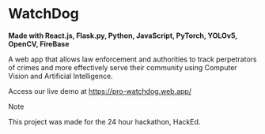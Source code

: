 # WatchDog
**Made with React.js, Flask.py, Python, JavaScript, PyTorch, YOLOv5, OpenCV, FireBase**

A web app that allows law enforcement and authorities to track perpetrators of crimes and more effectively serve their community using Computer Vision and Artificial Intelligence.

Access our live demo at https://pro-watchdog.web.app/

>[!NOTE]
>This project was made for the 24 hour hackathon, HackEd.

